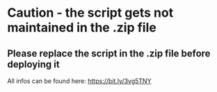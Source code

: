 # **Caution - the script gets not maintained in the .zip file**
## **Please replace the script in the .zip file before deploying it**

All infos can be found here:
https://bit.ly/3vg5TNY
